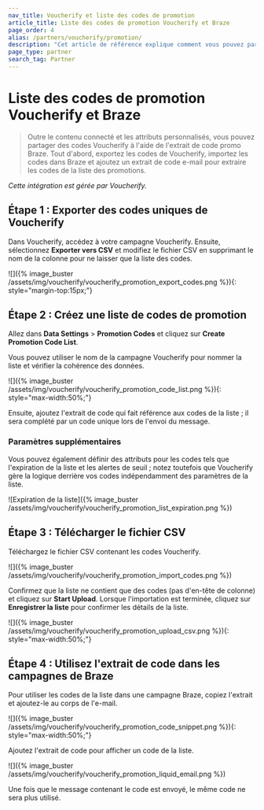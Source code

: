 ```yaml
---
nav_title: Voucherify et liste des codes de promotion
article_title: Liste des codes de promotion Voucherify et Braze
page_order: 4
alias: /partners/voucherify/promotion/
description: "Cet article de référence explique comment vous pouvez partager des codes Voucherify en utilisant l'extrait de code promo de Braze."
page_type: partner
search_tag: Partner
---
```


# Liste des codes de promotion Voucherify et Braze

> Outre le contenu connecté et les attributs personnalisés, vous pouvez partager des codes Voucherify à l'aide de l'extrait de code promo Braze. Tout d'abord, exportez les codes de Voucherify, importez les codes dans Braze et ajoutez un extrait de code e-mail pour extraire les codes de la liste des promotions. 

_Cette intégration est gérée par Voucherify._

## Étape 1 : Exporter des codes uniques de Voucherify

Dans Voucherify, accédez à votre campagne Voucherify. Ensuite, sélectionnez **Exporter vers CSV** et modifiez le fichier CSV en supprimant le nom de la colonne pour ne laisser que la liste des codes.

![]({% image_buster /assets/img/voucherify/voucherify_promotion_export_codes.png %}){: style="margin-top:15px;"}

## Étape 2 : Créez une liste de codes de promotion

Allez dans **Data Settings** > **Promotion Codes** et cliquez sur **Create Promotion Code List**.

Vous pouvez utiliser le nom de la campagne Voucherify pour nommer la liste et vérifier la cohérence des données.

![]({% image_buster /assets/img/voucherify/voucherify_promotion_code_list.png %}){: style="max-width:50%;"}

Ensuite, ajoutez l'extrait de code qui fait référence aux codes de la liste ; il sera complété par un code unique lors de l'envoi du message.

### Paramètres supplémentaires

Vous pouvez également définir des attributs pour les codes tels que l'expiration de la liste et les alertes de seuil ; notez toutefois que Voucherify gère la logique derrière vos codes indépendamment des paramètres de la liste.

![Expiration de la liste]({% image_buster /assets/img/voucherify/voucherify_promotion_list_expiration.png %})

## Étape 3 : Télécharger le fichier CSV

Téléchargez le fichier CSV contenant les codes Voucherify.

![]({% image_buster /assets/img/voucherify/voucherify_promotion_import_codes.png %})

Confirmez que la liste ne contient que des codes (pas d'en-tête de colonne) et cliquez sur **Start Upload**. Lorsque l'importation est terminée, cliquez sur **Enregistrer la liste** pour confirmer les détails de la liste.

![]({% image_buster /assets/img/voucherify/voucherify_promotion_upload_csv.png %}){: style="max-width:50%;"}

## Étape 4 : Utilisez l'extrait de code dans les campagnes de Braze

Pour utiliser les codes de la liste dans une campagne Braze, copiez l'extrait et ajoutez-le au corps de l'e-mail.

![]({% image_buster /assets/img/voucherify/voucherify_promotion_code_snippet.png %}){: style="max-width:50%;"}

Ajoutez l'extrait de code pour afficher un code de la liste.

![]({% image_buster /assets/img/voucherify/voucherify_promotion_liquid_email.png %})

Une fois que le message contenant le code est envoyé, le même code ne sera plus utilisé.

